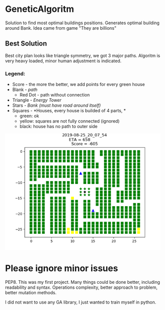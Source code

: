 # GeneticAlgoritm
Solution to find most optimal buildings positions.
Generates optimal building around Bank.
Idea came from game "They are billions"

## Best Solution 
Best city plan looks like triangle symmetry, we got 3 major paths. Algoritm is very heavy loaded, minor human adjustment is indicated.

### Legend:
* Score - the more the better, we add points for every green house
* Blank - *path*
	* Red Dot - path without connection
* Triangle - *Energy Tower*
* Stars - *Bank (must have road around itself)*
* Squares - *Houses, every house is builded of 4 parts, *
	* green: ok
	* yellow: squares are not fully connected (ignored)
	* black: house has no path to outer side

![Alt](/City_Plan/Gold.png?raw=true "Golden Solution")

# Please ignore minor issues 
PEP8. 
This was my first project. Many things could be done better, including readability and syntax. Operations complexity, better approach to problem, better mutation methods.


I did not want to use any GA library, I just wanted to train myself in python.